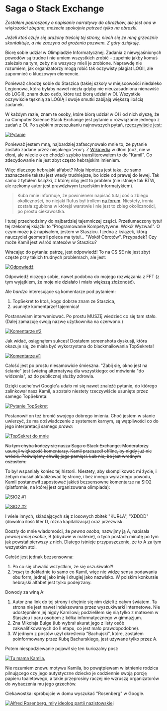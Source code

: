 # Saga o Stack Exchange

*Zostałem poproszony o napisanie narratywy do obrazków, ale jest ona w większości zbędna, możecie spokojnie patrzeć tylko na obrazki.*

*Jeżeli ktoś czuje się urażony treścią tej strony, niech się ze mną grzecznie skontaktuje, a nie zaczyna od grożenia pozwem. Z góry dziękuję.*

Biorę sobie udział w Olimpiadzie Informatycznej. Zadania z niewyjaśnionych powodów są trudne i nie umiem wszystkich zrobić – zupełnie jakby komuś zależało na tym, żeby nie wszyscy mieli je zrobione. Naprawdę nie rozumiem, jak organizatorzy mogą robić tak oczywisty plagiat LOGII, ale zapomnieć o kluczowym elemencie.

Ponieważ chodzę sobie do Staszica (takiej szkoły w miejscowości niedaleko Legionowa, która byłaby nawet niezła gdyby nie nieuzasadniona nienawiść do LOGII), znam dużo osób, które też biorą udział w OI. Wszystkie oczywiście tęsknią za LOGIĄ i swoje smutki zabijają większą ilością zadanek.

W każdym razie, znam te osoby, które biorą udział w OI i od nich słyszę, że na Computer Science Stack Exchange jest pytanie o rozwiązanie jednego z zadań z OI. Po szybkim przeszukaniu najnowszych pytań, [rzeczywiście jest:](https://cs.stackexchange.com/questions/99778/longest-substrings-of-common-length-with-the-same-parity)

<div>

[![Pytanie](se-pytanie-kamila.png)](se-pytanie-kamila.png)

</div>

Ponieważ jestem mną, najbardziej zafascynowało mnie to, że pytanie zostało zadane przez niejakiego ךאמיל. Z [Wikipedią](https://en.wikipedia.org/wiki/Hebrew_alphabet) w dłoni (cóż, nie w dłoni, ale wiecie o co chodzi) szybko transliterowałem to do "Kamil". Co zdecydowanie nie jest zbyt często hebrajskim imieniem.

Więc dlaczego hebrajski alfabet? Moja hipoteza jest taka, że samo zaznaczenie tekstu jest wtedy trudniejsze, bo idzie od prawej do lewej. Tak samo z tytułem książki, z której niby jest to problem (nie istnieje tak BTW, ale rzekomy autor jest prawdziwym Izraelskim informatykiem).

> Kuba mnie informuje, że powinienem napisać tutaj coś o zbiegu okoliczności, bo niejaki Rufus był trollem [na forum](https://sio2.mimuw.edu.pl/c/oi26-1/forum/79/850/). Niestety, ironia została zgubiona w którejś warstwie i nie jest to zbieg okoliczności, po prostu ciekawostka.

I tutaj przechodzimy do najbardziej tajemniczej części. Przetłumaczony tytuł tej rzekomej książki to "Programowanie Kompetytywne: Wokół 
Wyzwań". O czym może już napisałem, jestem w Staszicu. I jedna z książek, którą nauczyciel geometrii poleca ma tytuł... "Wokół Obrotów". Przypadek? Czy może Kamil jest wśród matexów w Staszicu?

Wracając do pytania: patrzę, jest odpowiedź! To na CS SE nie jest zbyt częste przy takich trudnych problemach, ale jest:

<div>

[![Odpowiedź](se-odpowiedz.png)](se-odpowiedz.png)

</div>

Odpowiedź niczego sobie, nawet podobna do mojego rozwiązania z FFT (z tym wyjątkiem, że moje nie działało i miało większą złożoność).

Ale *bardzo* interesujące są komentarze pod pytaniem:
1. TopSekret to ktoś, kogo dobrze znam ze Staszica,
2. usunięte komentarze! tajemnica!

Postanawiam interweniować. Po prostu MUSZĘ wiedzieć co się tam stało. (Dalej zamazuję swoją nazwę użytkownika na czerwono.)

<div>

[![Komentarze #2](se-komentarze-2.png)](se-komentarze-2.png)

</div>

Jak widać, osiągnąłem sukces! Dostałem screenshota dyskusji, która okazuje się, że miała być wykorzystana do blackmailowania TopSekreta! 

<div>

[![Komentarze #1](se-komentarze-1.png)](se-komentarze-1.png)

</div>

Całość jest po prostu niesamowicie śmieszna. "Zabij się, okno jest na ścianie" jest świetną alternatywą dla wszystkiego: od mówienia "do widzenia", aż do publicznej służby zdrowia.

Dzięki cache'owi Google'a udało mi się nawet znaleźć pytanie, do którego zalinkował nasz Kamil, a zostało niestety rzeczywiście usunięte przez samego TopSekreta:

<div>

[![Pytanie TopSekret](se-pytanie-topsekret.png)](se-pytanie-topsekret.png)

</div>

Postanowił on też bronić swojego dobrego imienia. Choć jestem w stanie uwierzyć, że ma doświadczenie z systemem karnym, są wątpliwości co do jego interpretacji samego *prawa*:

<div>

[![TopSekret do mnie](se-messenger-topsekret.png)](se-messenger-topsekret.png)

</div>

<strike>Na tym chyba kończy się nasza Saga o Stack Exchange. Moderatorzy usunęli większość komentarzy. Kamil przeszedł offline, by nigdy już nie wrócić. Poświęćmy chwilę jego pamięci. Lub nie, bo jest wrednym oszustem.</strike>

To był wspaniały koniec tej historii. Niestety, aby skomplikować mi życie, i żebym musiał aktualizować tę stronę, i bez innego wyraźnego powodu, Kamil postanowił zapostować jakieś bezsensowne komentarze na SIO2 (platformie, na której jest organizowana olimpiada):

<div>

[![SIO2 #1](se-sio2-1.png)](se-sio2-1.png)

</div>

<div>

[![SIO2 #2](se-sio2-2.png)](se-sio2-2.png)

</div>

I wiele innych, składających się z losowych zbitek "KURŁA", "XDDDD" (dowolna ilość liter D, różna kapitalizacja) oraz przezwisk.

Doszły do mnie wiadomości, że *pewna osoba,* nazwijmy ją A, napisała *pewnej innej osobie,* B (obydwie w matexie), o tych postach minutę po tym jak powstał pierwszy z nich. Dlatego istnieje przypuszczenie, że to A za tym wszystkim stoi.


Całość jest jednak bezsensowna:
1. Po co się chwalić wszystkim, że się oszukiwało?!
2. ךאמיל to dokładnie to samo co Kamil, więc nie widzę sensu podawania obu form, jednej jako imię i drugiej jako nazwisko. W polskim konkursie hebrajski alfabet jest tylko podejrzany.

Dowody za winą A:
1. Autor zna link do tej strony i chętnie się nim dzieli z całym światem. Ta strona nie jest nawet indeksowana przez wyszukiwarki internetowe. Nie udostępniłem jej nigdy Kamilowi; podzieliłem się nią tylko z matexem w Staszicu i paru osobom z kółka informatycznego w gimnazjum.
2. Zna Mikołaja Bulge (lub wybrał akurat jego z listy osób zakwalifikowanych do II etapu, co jest mało prawdopodobne).
3. W jednym z postów użył określenia "Bachujski", które, zostałem poinformowany przez Kubę Bachurskiego, jest używane tylko przez A.

Potem niespodziewanie pojawił się ten kuriozalny post:

<div>

[![Tu mama Kamila.](se-mama-kamila.png)](se-mama-kamila.png)

</div>

Nie rozumiem znowu motywu Kamila, bo powątpiewam w istnienie rodzica pilnującego czy jego autystyczne dziecko je codziennie swoją porcję papieru toaletowego, a takie przeprosiny raczej nie wzruszą organizatorów do wybaczenia mu jego grzechów.

Ciekawostka: spróbujcie w domu wyszukać "Rosenberg" w Google.

[![Alfred Rosenberg, miły ideolog partii nazistowskiej](se-rosenberg.png)](se-rosenberg.png)
